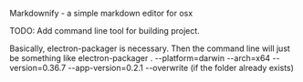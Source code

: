 Markdownify - a simple markdown editor for osx

TODO: Add command line tool for building project. 

Basically, electron-packager is necessary. Then the command line will just be something like 
electron-packager . --platform=darwin --arch=x64 --version=0.36.7 --app-version=0.2.1 --overwrite
(if the folder already exists)